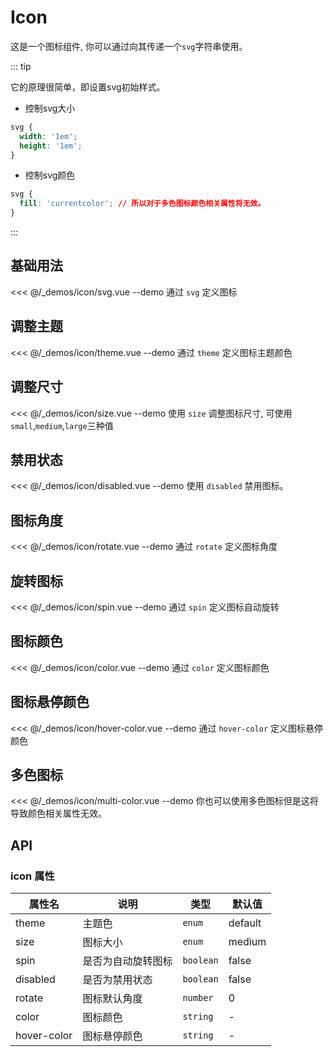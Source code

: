 # Icon

这是一个图标组件, 你可以通过向其传递一个`svg`字符串使用。

::: tip

它的原理很简单，即设置svg初始样式。

+ 控制svg大小

```css
svg {
  width: '1em';
  height: '1em';
}
```
+ 控制svg颜色
```css
svg {
  fill: 'currentcolor'; // 所以对于多色图标颜色相关属性将无效。
}
```
:::


## 基础用法

<<< @/_demos/icon/svg.vue
--demo 通过 `svg` 定义图标

## 调整主题

<<< @/_demos/icon/theme.vue
--demo 通过 `theme` 定义图标主题颜色

## 调整尺寸
<<< @/_demos/icon/size.vue
--demo 使用 `size` 调整图标尺寸, 可使用`small`,`medium`,`large`三种值

## 禁用状态
<<< @/_demos/icon/disabled.vue
--demo 使用 `disabled` 禁用图标。

## 图标角度
<<< @/_demos/icon/rotate.vue
--demo 通过 `rotate` 定义图标角度

## 旋转图标
<<< @/_demos/icon/spin.vue
--demo 通过 `spin` 定义图标自动旋转

## 图标颜色
<<< @/_demos/icon/color.vue
--demo 通过 `color` 定义图标颜色

## 图标悬停颜色
<<< @/_demos/icon/hover-color.vue
--demo 通过 `hover-color` 定义图标悬停颜色

## 多色图标
<<< @/_demos/icon/multi-color.vue
--demo 你也可以使用多色图标但是这将导致颜色相关属性无效。

## API

### icon 属性

属性名   | 说明      | 类型        | 默认值   |
| ----- | ------- | --------- | ----- |
| theme  | 主题色  | `enum`  | default   |
| size | 图标大小 | `enum` | medium
| spin | 是否为自动旋转图标 | `boolean` | false
| disabled | 是否为禁用状态 | `boolean` | false
| rotate | 图标默认角度 | `number` | 0
| color | 图标颜色 | `string` | -
| hover-color | 图标悬停颜色 | `string` | -
